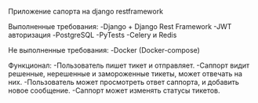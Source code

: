 Приложение сапорта на django restframework

Выполненные требования:
-Django + Django Rest Framework
-JWT авторизация
-PostgreSQL
-PyTests
-Celery и Redis

Не выполненные требования:
-Docker (Docker-compose)

Функционал:
-Пользователь пишет тикет и отправляет.
-Саппорт видит решенные, нерешенные и замороженные тикеты, может отвечать на них.
-Пользователь может просмотреть ответ саппорта, и добавить новое сообщение.
-Саппорт может изменять статусы тикетов.
